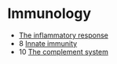 # Immunology

- [The inflammatory response](inflammatory-response)
- 8 [Innate immunity](innate-immunity)
- 10 [The complement system](complement-system)